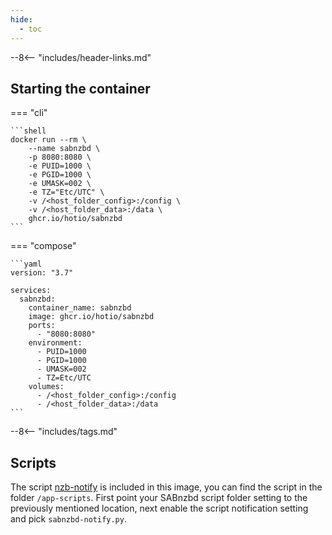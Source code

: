 ```yaml
---
hide:
  - toc
---
```


--8<-- "includes/header-links.md"

## Starting the container

=== "cli"

    ```shell
    docker run --rm \
        --name sabnzbd \
        -p 8080:8080 \
        -e PUID=1000 \
        -e PGID=1000 \
        -e UMASK=002 \
        -e TZ="Etc/UTC" \
        -v /<host_folder_config>:/config \
        -v /<host_folder_data>:/data \
        ghcr.io/hotio/sabnzbd
    ```

=== "compose"

    ```yaml
    version: "3.7"

    services:
      sabnzbd:
        container_name: sabnzbd
        image: ghcr.io/hotio/sabnzbd
        ports:
          - "8080:8080"
        environment:
          - PUID=1000
          - PGID=1000
          - UMASK=002
          - TZ=Etc/UTC
        volumes:
          - /<host_folder_config>:/config
          - /<host_folder_data>:/data
    ```

--8<-- "includes/tags.md"

## Scripts

The script [nzb-notify](https://github.com/caronc/nzb-notify) is included in this image, you can find the script in the folder `/app-scripts`. First point your SABnzbd script folder setting to the previously mentioned location, next enable the script notification setting and pick `sabnzbd-notify.py`.
